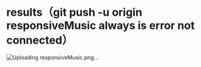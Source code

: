 # results（git push -u origin responsiveMusic always is error not connected）
![Uploading responsiveMusic.png…]()
